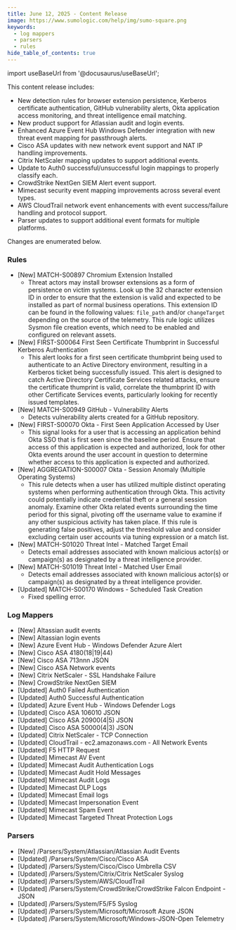 ```yaml
---
title: June 12, 2025 - Content Release
image: https://www.sumologic.com/help/img/sumo-square.png
keywords:
  - log mappers
  - parsers
  - rules
hide_table_of_contents: true    
---
```


import useBaseUrl from '@docusaurus/useBaseUrl';

This content release includes:
- New detection rules for browser extension persistence, Kerberos certificate authentication, GitHub vulnerability alerts, Okta application access monitoring, and threat intelligence email matching.
- New product support for Atlassian audit and login events.
- Enhanced Azure Event Hub Windows Defender integration with new threat event mapping for passthrough alerts.
- Cisco ASA updates with new network event support and NAT IP handling improvements.
- Citrix NetScaler mapping updates to support additional events.
- Update to Auth0 successful/unsuccessful login mappings to properly classify each.
- CrowdStrike NextGen SIEM Alert event support.
- Mimecast security event mapping improvements across several event types.
- AWS CloudTrail network event enhancements with event success/failure handling and protocol support.
- Parser updates to support additional event formats for multiple platforms.

Changes are enumerated below.

### Rules
- [New] MATCH-S00897 Chromium Extension Installed
    - Threat actors may install browser extensions as a form of persistence on victim systems. Look up the 32 character extension ID in order to ensure that the extension is valid and expected to be installed as part of normal business operations. This extension ID can be found in the following values: `file_path` and/or `changeTarget` depending on the source of the telemetry. This rule logic utilizes Sysmon file creation events, which need to be enabled and configured on relevant assets.
- [New] FIRST-S00064 First Seen Certificate Thumbprint in Successful Kerberos Authentication
    - This alert looks for a first seen certificate thumbprint being used to authenticate to an Active Directory environment, resulting in a Kerberos ticket being successfully issued. This alert is designed to catch Active Directory Certificate Services related attacks, ensure the certificate thumprint is valid, correlate the thumbprint ID with other Certificate Services events, particularly looking for recently issued templates.
- [New] MATCH-S00949 GitHub - Vulnerability Alerts
    - Detects vulnerability alerts created for a GitHub repository.
- [New] FIRST-S00070 Okta - First Seen Application Accessed by User
    - This signal looks for a user that is accessing an application behind Okta SSO that is first seen since the baseline period. Ensure that access of this application is expected and authorized, look for other Okta events around the user account in question to determine whether access to this application is expected and authorized.
- [New] AGGREGATION-S00007 Okta - Session Anomaly (Multiple Operating Systems)
    - This rule detects when a user has utilized multiple distinct operating systems when performing authentication through Okta. This activity could potentially indicate credential theft or a general session anomaly. Examine other Okta related events surrounding the time period for this signal, pivoting off the username value to examine if any other suspicious activity has taken place. If this rule is generating false positives, adjust the threshold value and consider excluding certain user accounts via tuning expression or a match list.
- [New] MATCH-S01020 Threat Intel - Matched Target Email
    - Detects email addresses associated with known malicious actor(s) or campaign(s) as designated by a threat intelligence provider.
- [New] MATCH-S01019 Threat Intel - Matched User Email
    - Detects email addresses associated with known malicious actor(s) or campaign(s) as designated by a threat intelligence provider.
- [Updated] MATCH-S00170 Windows - Scheduled Task Creation
    - Fixed spelling error.

### Log Mappers
- [New] Altassian audit events
- [New] Altassian login events
- [New] Azure Event Hub - Windows Defender Azure Alert
- [New] Cisco ASA 4180(18|19|44)
- [New] Cisco ASA 713nnn JSON
- [New] Cisco ASA Network events
- [New] Citrix NetScaler - SSL Handshake Failure
- [New] CrowdStrike NextGen SIEM
- [Updated] Auth0 Failed Authentication
- [Updated] Auth0 Successful Authentication
- [Updated] Azure Event Hub - Windows Defender Logs
- [Updated] Cisco ASA 106010 JSON
- [Updated] Cisco ASA 20900(4|5) JSON
- [Updated] Cisco ASA 50000(4|3) JSON
- [Updated] Citrix NetScaler - TCP Connection
- [Updated] CloudTrail - ec2.amazonaws.com - All Network Events
- [Updated] F5 HTTP Request
- [Updated] Mimecast AV Event
- [Updated] Mimecast Audit Authentication Logs
- [Updated] Mimecast Audit Hold Messages
- [Updated] Mimecast Audit Logs
- [Updated] Mimecast DLP Logs
- [Updated] Mimecast Email logs
- [Updated] Mimecast Impersonation Event
- [Updated] Mimecast Spam Event
- [Updated] Mimecast Targeted Threat Protection Logs

### Parsers
- [New] /Parsers/System/Atlassian/Atlassian Audit Events
- [Updated] /Parsers/System/Cisco/Cisco ASA
- [Updated] /Parsers/System/Cisco/Cisco Umbrella CSV
- [Updated] /Parsers/System/Citrix/Citrix NetScaler Syslog
- [Updated] /Parsers/System/AWS/CloudTrail
- [Updated] /Parsers/System/CrowdStrike/CrowdStrike Falcon Endpoint - JSON
- [Updated] /Parsers/System/F5/F5 Syslog
- [Updated] /Parsers/System/Microsoft/Microsoft Azure JSON
- [Updated] /Parsers/System/Microsoft/Windows-JSON-Open Telemetry